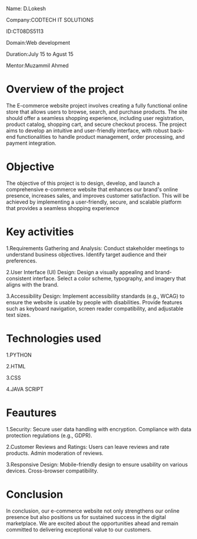   Name: D.Lokesh 
  
  Company:CODTECH IT SOLUTIONS
  
  ID:CT08DS5113
  
  Domain:Web development
  
  Duration:July 15 to Agust 15
  
 Mentor:Muzammil Ahmed
 # Overview of the project
 The E-commerce website project involves creating a fully functional online store that allows users to browse, search, and purchase products. The site should offer a seamless shopping experience, including user registration, product catalog, shopping cart, and secure checkout process. The project aims to develop an intuitive and user-friendly interface, with robust back-end functionalities to handle product management, order processing, and payment integration.

 
 # Objective
 The objective of this project is to design, develop, and launch a comprehensive e-commerce website that enhances our brand's online presence, increases sales, and improves customer satisfaction. This will be achieved by implementing a user-friendly, secure, and scalable platform that provides a seamless shopping experience
 # Key activities
 1.Requirements Gathering and Analysis:
Conduct stakeholder meetings to understand business objectives.
Identify target audience and their preferences.

2.User Interface (UI) Design:
Design a visually appealing and brand-consistent interface.
Select a color scheme, typography, and imagery that aligns with the brand.

3.Accessibility Design:
Implement accessibility standards (e.g., WCAG) to ensure the website is usable by people with disabilities.
Provide features such as keyboard navigation, screen reader compatibility, and adjustable text sizes.

# Technologies used
1.PYTHON

2.HTML

3.CSS

4.JAVA SCRIPT
# Feautures
1.Security:
Secure user data handling with encryption.
Compliance with data protection regulations (e.g., GDPR).

2.Customer Reviews and Ratings:
Users can leave reviews and rate products.
Admin moderation of reviews.

3.Responsive Design:
Mobile-friendly design to ensure usability on various devices.
Cross-browser compatibility.

# Conclusion
In conclusion, our e-commerce website not only strengthens our online presence but also positions us for sustained success in the digital marketplace. We are excited about the opportunities ahead and remain committed to delivering exceptional value to our customers.





 
 


